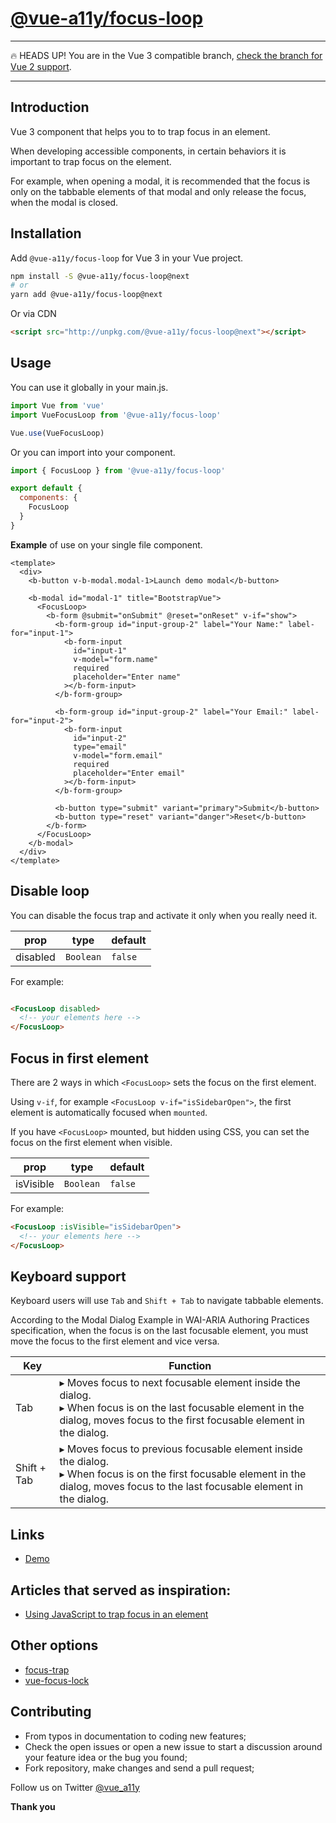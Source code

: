 # [@vue-a11y/focus-loop](https://focus-loop.vue-a11y.com)

---
🔥 HEADS UP! You are in the Vue 3 compatible branch, [check the branch for Vue 2 support](https://github.com/vue-a11y/vue-focus-loop/).

---

## Introduction

Vue 3 component that helps you to to trap focus in an element.

When developing accessible components, in certain behaviors it is important to trap focus on the element.

For example, when opening a modal, it is recommended that the focus is only on the tabbable elements of that modal and only release the focus, when the modal is closed.

## Installation

Add `@vue-a11y/focus-loop` for Vue 3 in your Vue project.

```sh
npm install -S @vue-a11y/focus-loop@next
# or
yarn add @vue-a11y/focus-loop@next
```

Or via CDN

```html
<script src="http://unpkg.com/@vue-a11y/focus-loop@next"></script>
```

## Usage

You can use it globally in your main.js.

```js
import Vue from 'vue'
import VueFocusLoop from '@vue-a11y/focus-loop'

Vue.use(VueFocusLoop)
```

Or you can import into your component.

```js
import { FocusLoop } from '@vue-a11y/focus-loop'

export default {
  components: {
    FocusLoop
  }
}
```

**Example** of use on your single file component.

```vue
<template>
  <div>
    <b-button v-b-modal.modal-1>Launch demo modal</b-button>

    <b-modal id="modal-1" title="BootstrapVue">
      <FocusLoop>
        <b-form @submit="onSubmit" @reset="onReset" v-if="show">
          <b-form-group id="input-group-2" label="Your Name:" label-for="input-1">
            <b-form-input
              id="input-1"
              v-model="form.name"
              required
              placeholder="Enter name"
            ></b-form-input>
          </b-form-group>

          <b-form-group id="input-group-2" label="Your Email:" label-for="input-2">
            <b-form-input
              id="input-2"
              type="email"
              v-model="form.email"
              required
              placeholder="Enter email" 
            ></b-form-input>
          </b-form-group>

          <b-button type="submit" variant="primary">Submit</b-button>
          <b-button type="reset" variant="danger">Reset</b-button>
        </b-form>
      </FocusLoop>
    </b-modal>
  </div>
</template>
```

## Disable loop

You can disable the focus trap and activate it only when you really need it.

prop       | type      | default
---------- | --------- | ------------
disabled   | `Boolean` | `false`

For example:

```html

<FocusLoop disabled>
  <!-- your elements here -->
</FocusLoop>

```

## Focus in first element

There are 2 ways in which `<FocusLoop>` sets the focus on the first element.

Using `v-if`, for example `<FocusLoop v-if="isSidebarOpen">`, the first element is automatically focused when `mounted`.

If you have `<FocusLoop>` mounted, but hidden using CSS, you can set the focus on the first element when visible.

prop        | type      | default
----------- | --------- | ------------
isVisible   | `Boolean` | `false`

For example:

```html
<FocusLoop :isVisible="isSidebarOpen">
  <!-- your elements here -->
</FocusLoop>
```

## Keyboard support

Keyboard users will use `Tab` and `Shift + Tab` to navigate tabbable elements.  

According to the Modal Dialog Example in WAI-ARIA Authoring Practices specification, when the focus is on the last focusable element, you must move the focus to the first element and vice versa.

Key          | Function
------------ | ------------
Tab          | ▸ Moves focus to next focusable element inside the dialog.  <br> ▸ When focus is on the last focusable element in the dialog, moves focus to the first focusable element in the dialog.
Shift + Tab  | ▸ Moves focus to previous focusable element inside the dialog.  <br> ▸ When focus is on the first focusable element in the dialog, moves focus to the last focusable element in the dialog.

## Links
- [Demo](https://vue-focus-loop.surge.sh)

## Articles that served as inspiration:
- [Using JavaScript to trap focus in an element](https://hiddedevries.nl/en/blog/2017-01-29-using-javascript-to-trap-focus-in-an-element)

## Other options
- [focus-trap](https://github.com/davidtheclark/focus-trap)
- [vue-focus-lock](https://github.com/theKashey/vue-focus-lock)

## Contributing
- From typos in documentation to coding new features;
- Check the open issues or open a new issue to start a discussion around your feature idea or the bug you found;
- Fork repository, make changes and send a pull request;

Follow us on Twitter [@vue_a11y](https://twitter.com/vue_a11y)

**Thank you**